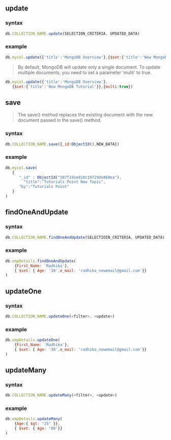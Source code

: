## update
### syntax
```js
db.COLLECTION_NAME.update(SELECTION_CRITERIA, UPDATED_DATA)
```
### example
```js
db.mycol.update({'title':'MongoDB Overview'},{$set:{'title':'New MongoDB Tutorial'}})
```
> By default, MongoDB will update only a single document. To update multiple documents, you need to set a parameter 'multi' to true.
```js
db.mycol.update({'title':'MongoDB Overview'},
   {$set:{'title':'New MongoDB Tutorial'}},{multi:true})
```
## save
> The save() method replaces the existing document with the new document passed in the save() method.


### syntax
```js
db.COLLECTION_NAME.save({_id:ObjectId(),NEW_DATA})
```
### example
```js
db.mycol.save(
   {
      "_id" : ObjectId("507f191e810c19729de860ea"), 
		"title":"Tutorials Point New Topic",
      "by":"Tutorials Point"
   }
)
```
## findOneAndUpdate
### syntax
```js
db.COLLECTION_NAME.findOneAndUpdate(SELECTIOIN_CRITERIA, UPDATED_DATA)
```
### example
```js
db.empDetails.findOneAndUpdate(
	{First_Name: 'Radhika'},
	{ $set: { Age: '30',e_mail: 'radhika_newemail@gmail.com'}}
)
```
## updateOne
### syntax
```js
db.COLLECTION_NAME.updateOne(<filter>, <update>)
```
### example
```js
db.empDetails.updateOne(
	{First_Name: 'Radhika'},
	{ $set: { Age: '30',e_mail: 'radhika_newemail@gmail.com'}}
)
```
## updateMany
### syntax
```js
db.COLLECTION_NAME.updateMany(<filter>, <update>)
```
### example
```js
db.empDetails.updateMany(
	{Age:{ $gt: "25" }},
	{ $set: { Age: '00'}}
)
```